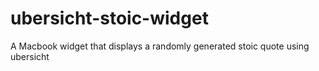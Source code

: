 # ubersicht-stoic-widget
A Macbook widget that displays a randomly generated stoic quote using ubersicht
